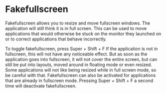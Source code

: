 # Fakefullscreen

Fakefullscreen allows you to resize and move fullscreen windows. The application will still think it is in full screen. 
This can be used to move applications that would otherwise be stuck on the monitor they launched on or to correct applications that behave incorrectly. 

To toggle fakefullscreen, press Super + Shift + F
If the application is not in fullscreen, this will not have any noticeable effect. 
But as soon as the application goes into fullscreen, it will not cover the entire screen, but can still be put into layouts, moved around in floating mode or even resized.
Some applications will not like being resized while in full screen mode, so be careful with that. 
Fakefullscreen can also be activated for applications that are already in fullscreen mode. 
Pressing Super + Shift + F a second time will deactivate fakefullscreen. 